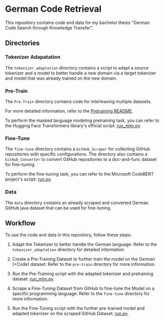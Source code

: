 # German Code Retrieval

This repository contains code and data for my bachelor thesis "German Code Search through Knowledge Transfer".

## Directories

### Tokenizer Adapatation

The `tokenizer_adaptation` directory contains a script to adapt a source tokenizer and a model to better handle a 
new domain via a target tokenizer and model that was already trained on the new domain.

### Pre-Train

The `Pre-Train` directory contains code for interleaving multiple datasets.

For more detailed information, refer to the [Pretraining README](pre-train/README.md).

To perform the masked language modeling pretraining task, you can refer to the Hugging Face Transformers library's 
official script: 
[run_mlm.py](https://github.com/huggingface/transformers/blob/main/examples/pytorch/language-modeling/run_mlm.py).

### Fine-Tune

The `fine-tune` directory contains a `GitHub_Scraper` for collecting GitHub repositories with specific configurations. 
The directory also contains a `GitHub_Converter` to convert GitHub repositories to a doc-and-func dataset for fine-tuning.

To perform the fine-tuning task, you can refer to the Microsoft CodeBERT project's script: [run.py](https://github.com/microsoft/CodeBERT/blob/master/GraphCodeBERT/codesearch/run.py).

### Data
The `data` directory contains an already scraped and converted German GitHub java dataset that can be used for fine-tuning.

## Workflow

To use the code and data in this repository, follow these steps:
   
1. Adapt the Tokenizer to better handle the German language: Refer to the `tokenizer_adaptation` directory for detailed information.

2. Create a Pre-Training Dataset to further train the model on the German (+Code) dataset: Refer to the `pre-train` directory for more information.

3. Run the Pre-Training script with the adapted tokenizer and pretraining dataset: [run_mlm.py](https://github.com/huggingface/transformers/blob/main/examples/pytorch/language-modeling/run_mlm.py).

4. Scrape a Fine-Tuning Dataset from GitHub to fine-tune the Model on a specific programming language: Refer to the `fine-tune` directory for more information.

5. Run the Fine-Tuning script with the further pre-trained model and adapted tokenizer on the scraped GitHub Dataset: [run.py](https://github.com/microsoft/CodeBERT/blob/master/GraphCodeBERT/codesearch/run.py).


